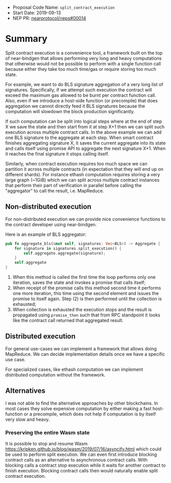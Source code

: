 - Proposal Code Name: `split_contract_execution`
- Start Date: 2019-09-13
- NEP PR: [nearprotocol/neps#00014](https://github.com/nearprotocol/NEPs/pull/14)

# Summary
[summary]: #summary

Split contract execution is a convenience tool, a framework built on the top of near-bindgen that allows performing
very long and heavy computations that otherwise would not be possible to perform with a single function call because
either they take too much time/gas or require storing too much state.

For example, we want to do BLS signature aggregation of a very long list of signatures. Specifically, if we
attempt such execution the contract will exceed the maximum gas allowed to be burnt per contract function call.
Also, even if we introduce a host-side function (or precompile) that does aggregation we cannot directly feed it
BLS signatures because the computation will slowdown the block production significantly.

If such computation can be split into logical steps where at the end of step X we save the state and then start from it
at step X+1 then we can split such execution across multiple contract calls. In the above example we can add one BLS
signature to the aggregate at each step. When smart contract finishes aggregating signature X, it saves the current
aggregate into its state and calls itself using promise API to aggregate the next signature X+1. When it reaches the
final signature it stops calling itself.

Similarly, when contract execution requires too much space we can partition it across multiple contracts (in expectation
that they will end up on different shards). For instance ethash computation requires storing a very large graph (~1GiB)
which we can split across multiple contract instances that perform their part of verification in parallel before calling
the "aggregator" to call the result, i.e. MapReduce.

## Non-distributed execution

For non-distributed execution we can provide nice convenience functions to the contract developer using near-bindgen.

Here is an example of BLS aggregator:

```rust
pub fn aggregate_bls(&mut self, signatures: Vec<BLS>) -> Aggregate {
    for signature in signatures.split_execution() {
        self.aggregate.aggregate(signature);
    }
    self.aggregate
}
```
1. When this method is called the first time the loop performs only one iteration, saves the state and invokes a promise
that calls itself;
2. When receipt of the promise calls this method second time it performs one more iteration, this time using the second
element and issues the promise to itself again. Step (2) is then performed until the collection is exhausted;
3. When collection is exhausted the execution stops and the result is propagated using `promise_then` such that from
RPC standpoint it looks like the contract call returned that aggregated result.


## Distributed execution

For general use-cases we can implement a framework that allows doing MapReduce. We can decide implementation details
once we have a specific use case.

For specialized cases, like ethash computation we can implement distributed computation without the framework.

## Alternatives

I was not able to find the alternative approaches by other blockchains. In most cases they solve expensive computation
by either making a fast host-function or a precompile, which does not help if computation is by itself very slow
and heavy.

### Preserving the entire Wasm state

It is possible to stop and resume Wasm https://kripken.github.io/blog/wasm/2019/07/16/asyncify.html which could be
used to perform split execution. We can even first introduce blocking contract calls as an alternative to asynchronous
contract calls. With blocking calls a contract stop execution while it waits for another contract to finish execution.
Blocking contract calls then would naturally enable split contract execution.

